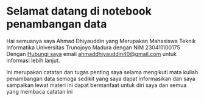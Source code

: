 # Selamat datang di notebook penambangan data

Hai semuanya saya Ahmad Dhiyauddin yang Merupakan Mahasiswa Teknik Informatika Universitas Trunojoyo Madura dengan NIM 230411100175 Dengan [Hubungi saya](https://www.linkedin.com/in/ahmad-dhiyauddin-24729b317) email ahmaddhiyauddin40@gmail.com untuk informasi lebih lanjut.

Ini merupakan catatan dan tugas penting saya selama mengikuti mata kuliah penambangan data semoga sedikit yang saya dapat informasikan dan saya sampaikan lewat materi ini dapat bermanfaat untuk diri saya dan semua yang membaca catatan ini

```{tableofcontents}
```
